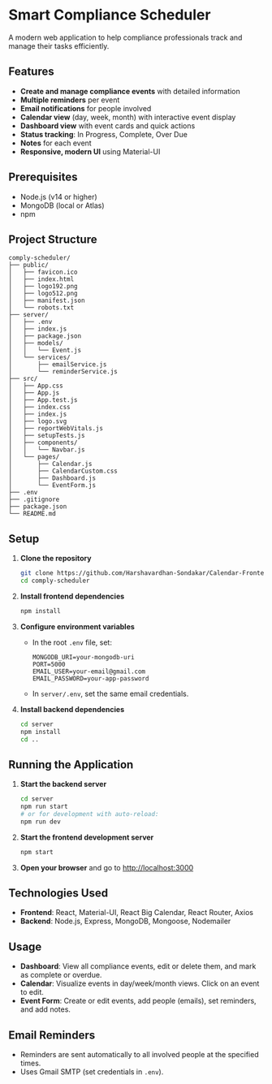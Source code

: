 # Smart Compliance Scheduler

A modern web application to help compliance professionals track and manage their tasks efficiently.

## Features

- **Create and manage compliance events** with detailed information
- **Multiple reminders** per event
- **Email notifications** for people involved
- **Calendar view** (day, week, month) with interactive event display
- **Dashboard view** with event cards and quick actions
- **Status tracking**: In Progress, Complete, Over Due
- **Notes** for each event
- **Responsive, modern UI** using Material-UI

## Prerequisites

- Node.js (v14 or higher)
- MongoDB (local or Atlas)
- npm

## Project Structure

```
comply-scheduler/
├── public/
│   ├── favicon.ico
│   ├── index.html
│   ├── logo192.png
│   ├── logo512.png
│   ├── manifest.json
│   └── robots.txt
├── server/
│   ├── .env
│   ├── index.js
│   ├── package.json
│   ├── models/
│   │   └── Event.js
│   └── services/
│       ├── emailService.js
│       └── reminderService.js
├── src/
│   ├── App.css
│   ├── App.js
│   ├── App.test.js
│   ├── index.css
│   ├── index.js
│   ├── logo.svg
│   ├── reportWebVitals.js
│   ├── setupTests.js
│   ├── components/
│   │   └── Navbar.js
│   └── pages/
│       ├── Calendar.js
│       ├── CalendarCustom.css
│       ├── Dashboard.js
│       └── EventForm.js
├── .env
├── .gitignore
├── package.json
└── README.md
```

## Setup

1. **Clone the repository**
   ```sh
   git clone https://github.com/Harshavardhan-Sondakar/Calendar-Frontend.git
   cd comply-scheduler
   ```

2. **Install frontend dependencies**
   ```sh
   npm install
   ```

3. **Configure environment variables**

   - In the root `.env` file, set:
     ```
     MONGODB_URI=your-mongodb-uri
     PORT=5000
     EMAIL_USER=your-email@gmail.com
     EMAIL_PASSWORD=your-app-password
     ```
   - In `server/.env`, set the same email credentials.

4. **Install backend dependencies**
   ```sh
   cd server
   npm install
   cd ..
   ```

## Running the Application

1. **Start the backend server**
   ```sh
   cd server
   npm run start
   # or for development with auto-reload:
   npm run dev
   ```

2. **Start the frontend development server**
   ```sh
   npm start
   ```

3. **Open your browser** and go to [http://localhost:3000](http://localhost:3000)

## Technologies Used

- **Frontend**: React, Material-UI, React Big Calendar, React Router, Axios
- **Backend**: Node.js, Express, MongoDB, Mongoose, Nodemailer

## Usage

- **Dashboard**: View all compliance events, edit or delete them, and mark as complete or overdue.
- **Calendar**: Visualize events in day/week/month views. Click on an event to edit.
- **Event Form**: Create or edit events, add people (emails), set reminders, and add notes.

## Email Reminders

- Reminders are sent automatically to all involved people at the specified times.
- Uses Gmail SMTP (set credentials in `.env`).


